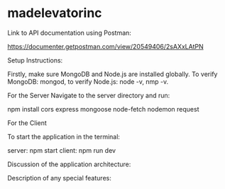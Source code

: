 # madelevatorinc

Link to API documentation using Postman:

https://documenter.getpostman.com/view/20549406/2sAXxLAtPN

Setup Instructions:

Firstly, make sure MongoDB and Node.js are installed globally.
To verify MongoDB: mongod, to verify Node.js: node -v, nmp -v. 

For the Server
Navigate to the server directory and run:  

npm install cors express mongoose node-fetch nodemon request

For the Client



To start the application in the terminal:

server: npm start
client: npm run dev

Discussion of the application architecture:

Description of any special features:
